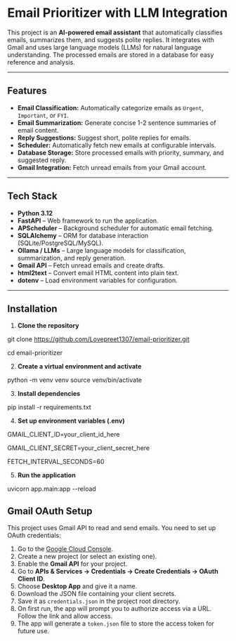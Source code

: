 # Email Prioritizer with LLM Integration

This project is an **AI-powered email assistant** that automatically classifies emails, summarizes them, and suggests polite replies. It integrates with Gmail and uses large language models (LLMs) for natural language understanding. The processed emails are stored in a database for easy reference and analysis.

---

## Features

- **Email Classification:** Automatically categorize emails as `Urgent`, `Important`, or `FYI`.
- **Email Summarization:** Generate concise 1-2 sentence summaries of email content.
- **Reply Suggestions:** Suggest short, polite replies for emails.
- **Scheduler:** Automatically fetch new emails at configurable intervals.
- **Database Storage:** Store processed emails with priority, summary, and suggested reply.
- **Gmail Integration:** Fetch unread emails from your Gmail account.

---

## Tech Stack

- **Python 3.12**
- **FastAPI** – Web framework to run the application.
- **APScheduler** – Background scheduler for automatic email fetching.
- **SQLAlchemy** – ORM for database interaction (SQLite/PostgreSQL/MySQL).
- **Ollama / LLMs** – Large language models for classification, summarization, and reply generation.
- **Gmail API** – Fetch unread emails and create drafts.
- **html2text** – Convert email HTML content into plain text.
- **dotenv** – Load environment variables for configuration.

---

## Installation

1. **Clone the repository**
   
git clone https://github.com/Lovepreet1307/email-prioritizer.git

cd email-prioritizer

2. **Create a virtual environment and activate**

python -m venv venv
source venv/bin/activate

3. **Install dependencies**

pip install -r requirements.txt

4. **Set up environment variables (.env)**

GMAIL_CLIENT_ID=your_client_id_here

GMAIL_CLIENT_SECRET=your_client_secret_here

FETCH_INTERVAL_SECONDS=60

5. **Run the application**
   
uvicorn app.main:app --reload

## Gmail OAuth Setup

This project uses Gmail API to read and send emails. You need to set up OAuth credentials:

1. Go to the [Google Cloud Console](https://console.cloud.google.com/).
2. Create a new project (or select an existing one).
3. Enable the **Gmail API** for your project.
4. Go to **APIs & Services → Credentials → Create Credentials → OAuth Client ID**.
5. Choose **Desktop App** and give it a name.
6. Download the JSON file containing your client secrets.
7. Save it as `credentials.json` in the project root directory.
8. On first run, the app will prompt you to authorize access via a URL. Follow the link and allow access.
9. The app will generate a `token.json` file to store the access token for future use.


